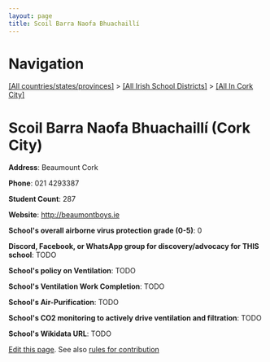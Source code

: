 ```yaml
---
layout: page
title: Scoil Barra Naofa Bhuachaillí
---
```

# Navigation

[[All countries/states/provinces]](../../..) > [[All Irish School Districts]](../..) > [[All In Cork City]](..)

# Scoil Barra Naofa Bhuachaillí (Cork City)

**Address**: Beaumount Cork

**Phone**: 021 4293387

**Student Count**: 287

**Website**: <http://beaumontboys.ie>

**School's overall airborne virus protection grade (0-5)**: 0

**Discord, Facebook, or WhatsApp group for discovery/advocacy for THIS school**: TODO

**School's policy on Ventilation**: TODO

**School's Ventilation Work Completion**: TODO

**School's Air-Purification**: TODO

**School's CO2 monitoring to actively drive ventilation and filtration**: TODO

**School's Wikidata URL**: TODO


[Edit this page](https://github.com/ventilate-schools/Ireland/edit/main/./Cork_City/Scoil_Barra_Naofa_Bhuachaillí.md). See also [rules for contribution](../../../contribution-rules/)